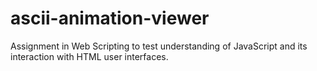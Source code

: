 # ascii-animation-viewer

Assignment in Web Scripting to test understanding of JavaScript and its interaction with HTML user interfaces.